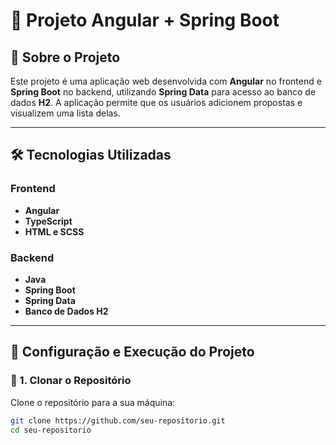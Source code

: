 # 📌 Projeto Angular + Spring Boot

## 📖 Sobre o Projeto
Este projeto é uma aplicação web desenvolvida com **Angular** no frontend e **Spring Boot** no backend, utilizando **Spring Data** para acesso ao banco de dados **H2**. A aplicação permite que os usuários adicionem propostas e visualizem uma lista delas.

---

## 🛠️ Tecnologias Utilizadas
### Frontend
- **Angular**
- **TypeScript**
- **HTML e SCSS**

### Backend
- **Java**
- **Spring Boot**
- **Spring Data**
- **Banco de Dados H2**

---

## 🚀 Configuração e Execução do Projeto

### 🔹 1. Clonar o Repositório
Clone o repositório para a sua máquina:
```bash
git clone https://github.com/seu-repositorio.git
cd seu-repositorio
